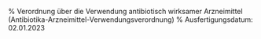 % Verordnung über die Verwendung antibiotisch wirksamer Arzneimittel  (Antibiotika-Arzneimittel-Verwendungsverordnung)
% Ausfertigungsdatum: 02.01.2023
 
